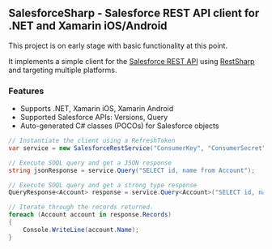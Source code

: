 ## SalesforceSharp - Salesforce REST API client for .NET and Xamarin iOS/Android

This project is on early stage with basic functionality at this point.

It implements a simple client for the [Salesforce REST API][1] using [RestSharp][2] and targeting multiple platforms.

### Features

* Supports .NET, Xamarin iOS, Xamarin Android
* Supported Salesforce APIs: Versions, Query
* Auto-generated C# classes (POCOs) for Salesforce objects

```csharp
// Instantiate the client using a RefreshToken
var service = new SalesforceRestService("ConsumerKey", "ConsumerSecret", "RefreshToken");

// Execute SOQL query and get a JSON response
string jsonResponse = service.Query("SELECT id, name from Account");

// Execute SOQL query and get a strong type response
QueryResponse<Account> response = service.Query<Account>("SELECT id, name from Account");

// Iterate through the records returned.
foreach (Account account in response.Records)
{
	Console.WriteLine(account.Name);
}
```
  [1]: http://www.salesforce.com/us/developer/docs/api_rest/Content/resources_list.htm
  [2]: http://restsharp.org
